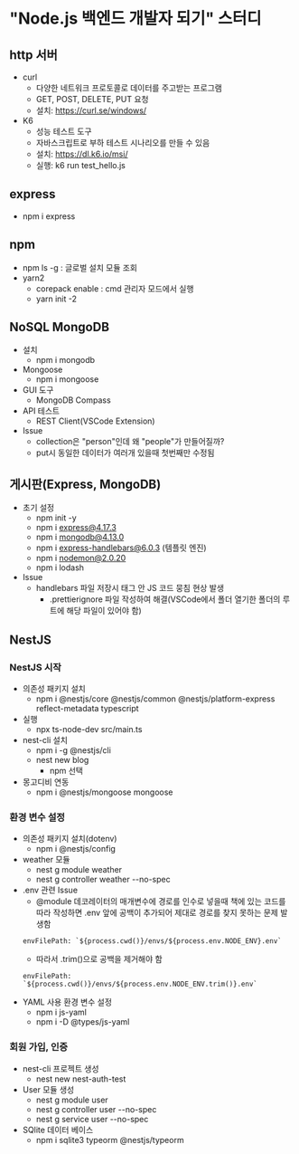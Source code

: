 # "Node.js 백엔드 개발자 되기" 스터디
## http 서버
+ curl
  + 다양한 네트워크 프로토콜로 데이터를 주고받는 프로그램
  + GET, POST, DELETE, PUT 요청
  + 설치: https://curl.se/windows/
+ K6
  + 성능 테스트 도구
  + 자바스크립트로 부하 테스트 시나리오를 만들 수 있음
  + 설치: https://dl.k6.io/msi/
  + 실행: k6 run test_hello.js

## express
+ npm i express

## npm
+ npm ls -g : 글로벌 설치 모듈 조회
+ yarn2
  + corepack enable : cmd 관리자 모드에서 실행
  + yarn init -2

## NoSQL MongoDB
+ 설치
  + npm i mongodb
+ Mongoose
  + npm i mongoose
+ GUI 도구
  + MongoDB Compass
+ API 테스트
  + REST Client(VSCode Extension)
+ Issue
  + collection은 "person"인데 왜 "people"가 만들어질까?
  + put시 동일한 데이터가 여러개 있을때 첫번째만 수정됨

## 게시판(Express, MongoDB)
+ 초기 설정
  + npm init -y
  + npm i express@4.17.3
  + npm i mongodb@4.13.0
  + npm i express-handlebars@6.0.3 (템플릿 엔진)
  + npm i nodemon@2.0.20
  + npm i lodash
+ Issue
  + handlebars 파일 저장시 <script></script> 태그 안 JS 코드 뭉침 현상 발생
    + .prettierignore 파일 작성하여 해결(VSCode에서 폴더 열기한 폴더의 루트에 해당 파일이 있어야 함)  

## NestJS
### NestJS 시작
+ 의존성 패키지 설치
  + npm i @nestjs/core @nestjs/common @nestjs/platform-express reflect-metadata typescript
+ 실행
  + npx ts-node-dev src/main.ts
+ nest-cli 설치
  + npm i -g @nestjs/cli
  + nest new blog
    + npm 선택
+ 몽고디비 연동
  + npm i @nestjs/mongoose mongoose
### 환경 변수 설정
+ 의존성 패키지 설치(dotenv)
  + npm i @nestjs/config
+ weather 모듈
  + nest g module weather
  + nest g controller weather --no-spec
+ .env 관련 Issue
  + @module 데코레이터의 매개변수에 경로를 인수로 넣을때 책에 있는 코드를 따라 작성하면 .env 앞에 공백이 추가되어 제대로 경로를 찾지 못하는 문제 발생함
  ```
  envFilePath: `${process.cwd()}/envs/${process.env.NODE_ENV}.env`
  ```
  + 따라서 .trim()으로 공백을 제거해야 함
  ```
  envFilePath: `${process.cwd()}/envs/${process.env.NODE_ENV.trim()}.env`
  ```
+ YAML 사용 환경 변수 설정
  + npm i js-yaml
  + npm i -D @types/js-yaml
### 회원 가입, 인증
+ nest-cli 프로젝트 생성
  + nest new nest-auth-test
+ User 모듈 생성
  + nest g module user
  + nest g controller user --no-spec
  + nest g service user --no-spec
+ SQlite 데이터 베이스
  + npm i sqlite3 typeorm @nestjs/typeorm
